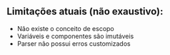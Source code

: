 ## Limitações atuais (não exaustivo):

- Não existe o conceito de escopo
- Variáveis e componentes são imutáveis
- Parser não possui erros customizados
